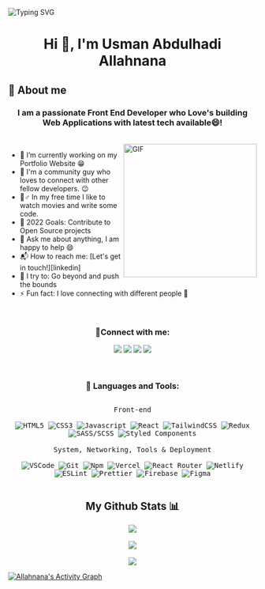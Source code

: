 
![Typing SVG](https://readme-typing-svg.herokuapp.com?font=Architects+Daughter&color=ffffff&size=30&lines=Hey!+I'm+Dev_Abdul!+👋;I'm+a+Front+End+Developer+👨🏻‍💻;)
 <h1 align="center">Hi 👋, I'm Usman Abdulhadi Allahnana</h1>  

## 🧐 About me

<h3 align="center">I am a passionate Front End Developer who Love's building Web Applications with latest tech available😄!

</h3>

 <br>

<img align="right" margin-top="10px" height="270px" alt="GIF" src="https://media0.giphy.com/media/qgQUggAC3Pfv687qPC/giphy.gif?cid=ecf05e47oupish10n4z8kttibgqt86n2gfcwqyur7rtnt4g5&rid=giphy.gif&ct=g" /> 

- 🔭 I’m currently working on my Portfolio Website :grin:
- 👯 I'm a community guy who loves to connect with other fellow developers. :wink:
- 👨♂️ In my free time I like to watch movies and write some code.
- 🥅 2022 Goals: Contribute to Open Source projects
- 💬 Ask me about anything, I am happy to help :smile:
- 📬 How to reach me: [Let's get in touch!][linkedin]
- 🧗 I try to: Go beyond and push the bounds
- ⚡ Fun fact: I love connecting with different people :raised_hands:


</br>


<h3 align="center"> 📱Connect with me:</h3>
  <p  align="center">
    <a href="https://www.linkedin.com/in/abdulhadi-usman-25700b188/" target="_blank"><img src="https://img.shields.io/badge/-LinkedIn-222222?style=flat-square&logo=Linkedin&logoColor=white&link=https://www.linkedin.com/in/hgdsandakalum/)](https://www.linkedin.com/in/hgdsandakalum/"></a>
    <a href="https://www.instagram.com/dev_abdul/" target="_blank"><img src="https://img.shields.io/badge/Instagram-222222?&style=flat-square&logo=instagram&logoColor=white&link=https://www.instagram.com/_.sanda._)](https://www.instagram.com/_.sanda._/"></a>
      <a href="https://twitter.com/dev_allahnana" target="_blank"><img src="https://img.shields.io/badge/Twitter-222222?&style=flat-square&logo=twitter&logoColor=white&link=https://www.twitter.com/_.sanda._)](https://www.twitter.com/_.sanda._/"></a>
    <a href="https://stackoverflow.com/users/16611484/usman-abdulhadi"><img src="https://img.shields.io/badge/-Stack%20Overflow-222222?style=flat-square&logo=stack-overflow&logoColor=white&link=https://stackoverflow.com/users/16900340/dananjaya-sandakalum)](https://stackoverflow.com/users/16900340/dananjaya-sandakalum"></a>
  </p>
</br>

<h3 align="center">🚀 Languages and Tools:</h3>
<p style="display: inline-block;" align="center">
  
  <kbd>
    <kbd> Front-end</kbd>
    <br>
    <br>

  <img alt="HTML5" src="https://img.shields.io/badge/-HTML5-E34F26?style=flat-square&logo=html5&logoColor=white" />
  <img alt="CSS3" src="https://img.shields.io/badge/-CSS3-1572B6?style=flat-square&logo=css3&logoColor=white" />
  <img alt="Javascript" src="https://img.shields.io/badge/-JavaScript-F7DF1E?style=flat-square&logo=javascript&logoColor=black" />
  <img alt="React" src="https://img.shields.io/badge/-React-45b8d8?style=flat-square&logo=react&logoColor=white" />
  <img alt="TailwindCSS" src="https://img.shields.io/badge/-Tailwind%20CSS-0AB6D3?style=flat-square&logo=tailwind-css&logoColor=white" />
  <img alt="Redux" src="https://img.shields.io/badge/-Redux-764ABC?style=flat-square&logo=redux&logoColor=white" />
  <img alt="SASS/SCSS" src="https://img.shields.io/badge/-SASS/SCSS-CC6699?style=flat-square&logo=sass&logoColor=white" />
  <img alt="Styled Components" src="https://img.shields.io/badge/-Styled_Components-db7092?style=flat-square&logo=styled-components&logoColor=white" />
  </kbd>
  
  <br>
  <br>
  
   <kbd>
  <kbd>System, Networking, Tools & Deployment</kbd>
    <br>
    <br>
    
   <kbd>
    <img alt="VSCode" src="https://img.shields.io/badge/-Visual_Studio_Code-0078D4?style=flat-square&logo=visual%20studio%20code&logoColor=white" />
    <img alt="Git" src="https://img.shields.io/badge/-Git-F05032?style=flat-square&logo=git&logoColor=white" />
    <img alt="Npm" src="https://img.shields.io/badge/-NPM-CB3837?style=flat-square&logo=npm&logoColor=white" />
    <img alt="Vercel" src="https://img.shields.io/badge/-Vercel-000000?style=flat-square&logo=vercel&logoColor=white" />
    <img alt="React Router" src="https://img.shields.io/badge/-React_Router-CA4245?style=flat-square&logo=react-router&logoColor=white" />
    <img alt="Netlify" src="https://img.shields.io/badge/-Netlify-00C7B7?style=flat-square&logo=netlify&logoColor=white" />
    <img alt="ESLint" src="https://img.shields.io/badge/-ESLint-4B32C3?style=flat-square&logo=eslint&logoColor=white" />
    <img alt="Prettier" src="https://img.shields.io/badge/-Prettier-F7B93E?style=flat-square&logo=prettier&logoColor=white" />
    <img alt="Firebase" src="https://img.shields.io/badge/-Firebase-ffca28?style=flat-square&logo=firebase&logoColor=white" />
    <img alt="Figma" src="https://img.shields.io/badge/-Figma-F24E1E?style=flat-square&logo=figma&logoColor=white" />
     
  </kbd>
 </kbd>
  
   
  </br>
    </p>

<h2 align="center">My Github Stats 📊</h2>
<p align="center">
<img align="center" src="https://github-readme-stats.vercel.app/api/top-langs/?username=allahnana&layout=compact&theme=github_dark&langs_count=10&exclude_repo=kasweb">
<br>
<br>
<img align="center" src="https://github-readme-stats.vercel.app/api?username=allahnana&count_private=true&show_icons=trueline_height=21&theme=github_dark">	
<br>
<br>
<img align="center" src="https://github-readme-streak-stats.herokuapp.com/?user=allahnana&theme=holi-theme">
</p>



<a href="https://github.com/Allahnana/github-readme-activity-graph"><img alt="Allahnana's Activity Graph" src="https://activity-graph.herokuapp.com/graph?username=Allahnana&bg_color=0D1117&color=5BCDEC&line=5BCDEC&point=FFFFFF&hide_border=true" /></a>

